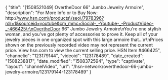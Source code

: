{
    "title": "[1508521049] OvertheDoor 66\" Jumbo Jewelry Armoire",
    "description": "For More Info or to Buy Now: http:\/\/www.hsn.com\/products\/seo\/7978396?rdr=1&sourceid=youtube&cm_mmc=Social-_-Youtube-_-ProductVideo-_-466425\r\nOvertheDoor 66\" Jumbo Jewelry Armoire\nYou're one stylish woman, and you've got plenty of accessories to prove it. Keep all of your jewelry pieces in one organized spot with this large armoire that...\r\nPrices shown on the previously recorded video may not represent the current price.  View hsn.com to view the current selling price. HSN Item #466425",
    "channelid": "123179144",
    "videoid": "123178489",
    "date_created": "1508238817",
    "date_modified": "1508372594",
    "type": "captivate",
    "layout": "channelVideo",
    "url": "\/hsn-network\/overthedoor-66-jumbo-jewelry-armoire\/123179144-123178489"
}